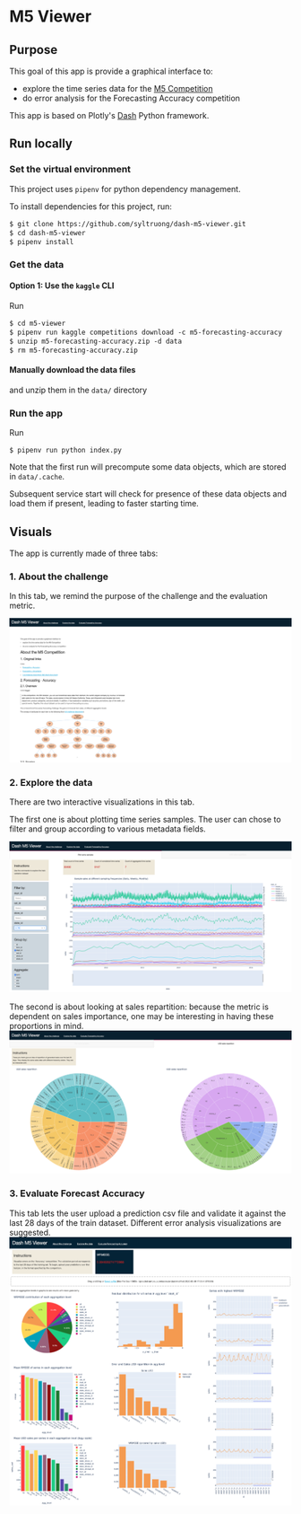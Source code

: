 # M5 Viewer

## Purpose

This goal of this app is provide a graphical interface to:

- explore the time series data for the [M5 Competition](https://www.kaggle.com/c/m5-forecasting-accuracy)
- do error analysis for the Forecasting Accuracy competition

This app is based on Plotly's [Dash](https://plotly.com/dash/) Python framework.

## Run locally

### Set the virtual environment

This project uses `pipenv` for python dependency management.

To install dependencies for this project, run:

```
$ git clone https://github.com/syltruong/dash-m5-viewer.git
$ cd dash-m5-viewer
$ pipenv install
```

### Get the data

#### Option 1: Use the `kaggle` CLI

Run

```
$ cd m5-viewer
$ pipenv run kaggle competitions download -c m5-forecasting-accuracy
$ unzip m5-forecasting-accuracy.zip -d data 
$ rm m5-forecasting-accuracy.zip
```

#### Manually download the data files

and unzip them in the `data/` directory


### Run the app

Run

```
$ pipenv run python index.py
```

Note that the first run will precompute some data objects, which are stored in `data/.cache`.

Subsequent service start will check for presence of these data objects and load them if present, leading to faster starting time.

## Visuals

The app is currently made of three tabs:

### 1. About the challenge

In this tab, we remind the purpose of the challenge and the evaluation metric.

![](assets/screenshots/about.png)

### 2. Explore the data

There are two interactive visualizations in this tab.

The first one is about plotting time series samples. The user can chose to filter and group according to various metadata fields.

![](assets/screenshots/explore-samples.png)

The second is about looking at sales repartition: because the metric is dependent on sales importance, one may be interesting in having these proportions in mind.
![](assets/screenshots/explore-repartition.png)

### 3. Evaluate Forecast Accuracy

This tab lets the user upload a prediction csv file and validate it against the last 28 days of the train dataset. Different error analysis visualizations are suggested.
![](assets/screenshots/evaluate-accuracy.png)


